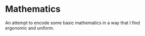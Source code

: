 # Mathematics

An attempt to encode some basic mathematics in a way that I find ergonomic
and uniform.
